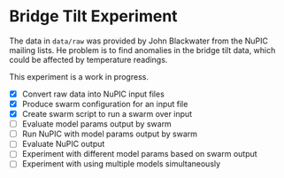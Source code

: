 # Bridge Tilt Experiment

The data in `data/raw` was provided by John Blackwater from the NuPIC mailing lists. He problem is to find anomalies in the bridge tilt data, which could be affected by temperature readings.

This experiment is a work in progress.

- [X] Convert raw data into NuPIC input files
- [X] Produce swarm configuration for an input file
- [X] Create swarm script to run a swarm over input
- [ ] Evaluate model params output by swarm
- [ ] Run NuPIC with model params output by swarm
- [ ] Evaluate NuPIC output
- [ ] Experiment with different model params based on swarm output
- [ ] Experiment with using multiple models simultaneously